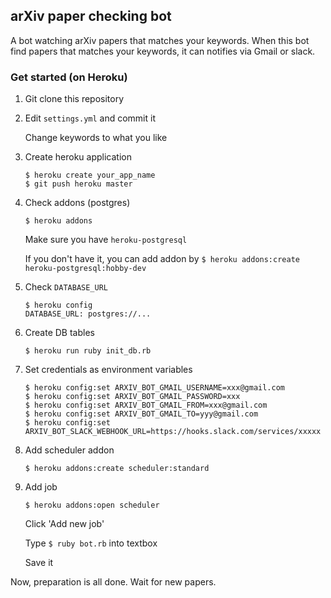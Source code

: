 ## arXiv paper checking bot

A bot watching arXiv papers that matches your keywords.
When this bot find papers that matches your keywords, it can notifies via Gmail or slack.

### Get started (on Heroku)

1. Git clone this repository
1. Edit `settings.yml` and commit it

    Change keywords to what you like

1. Create heroku application
    ```
    $ heroku create your_app_name
    $ git push heroku master
    ```
1. Check addons (postgres)
    ```
    $ heroku addons
    ```
    Make sure you have `heroku-postgresql`

    If you don't have it, you can add addon by `$ heroku addons:create heroku-postgresql:hobby-dev`
1. Check `DATABASE_URL`
    ```
    $ heroku config
    DATABASE_URL: postgres://...
    ```

1. Create DB tables
    ```
    $ heroku run ruby init_db.rb
    ```

1. Set credentials as environment variables
    ```
    $ heroku config:set ARXIV_BOT_GMAIL_USERNAME=xxx@gmail.com
    $ heroku config:set ARXIV_BOT_GMAIL_PASSWORD=xxx
    $ heroku config:set ARXIV_BOT_GMAIL_FROM=xxx@gmail.com
    $ heroku config:set ARXIV_BOT_GMAIL_TO=yyy@gmail.com
    $ heroku config:set ARXIV_BOT_SLACK_WEBHOOK_URL=https://hooks.slack.com/services/xxxxx
    ```

1. Add scheduler addon
    ```
    $ heroku addons:create scheduler:standard
    ```
1. Add job
    ```
    $ heroku addons:open scheduler
    ```
    Click 'Add new job'

    Type `$ ruby bot.rb` into textbox

    Save it


Now, preparation is all done. Wait for new papers.
